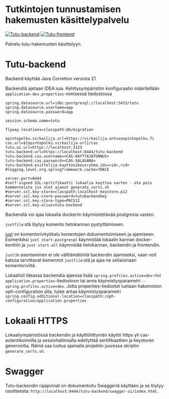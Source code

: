 # Tutkintojen tunnustamisen hakemusten käsittelypalvelu

[![Tutu-backend](https://github.com/Opetushallitus/tutu-kasittely/actions/workflows/build-backend.yml/badge.svg)](https://github.com/Opetushallitus/tutu-kasittely/actions/workflows/build-backend.yml)
[![Tutu-frontend](https://github.com/Opetushallitus/tutu-kasittely/actions/workflows/build-frontend.yml/badge.svg)](https://github.com/Opetushallitus/tutu-kasittely/actions/workflows/build-frontend.yml)

Palvelu tutu-hakemusten käsittelyyn.

# Tutu-backend

Backend käyttää Java Corretton versiota 21.

Backendiä ajetaan IDEA:ssa. Kehitysympäristön konfiguraatio määritellään `application-dev.properties`-nimisessä tiedostossa

```
spring.datasource.url=jdbc:postgresql://localhost:5433/tutu
spring.datasource.username=app
spring.datasource.password=app

session.schema.name=tutu

flyway.locations=classpath:db/migration

opintopolku.virkailija.url=https://virkailija.untuvaopintopolku.fi
cas.url=${opintopolku.virkailija.url}/cas
tutu.ui.url=https://localhost:3123
tutu.backend.url=https://localhost:8444/tutu-backend
tutu-backend.cas.username=<CAS-KAYTTAJATUNNUS>
tutu-backend.cas.password=<CAS-SALASANA>
tutu-backend.esittelija.kayttooikeusryhma.ids=<id>,<id>
#logging.level.org.springframework.cache=TRACE

server.port=8444
#self-signed SSL-sertifikaatti lokaalia kayttoa varten - ota pois kommenteista jos olet ajanut generate_certs.sh
#server.ssl.key-store=classpath:localhost-keystore.p12
#server.ssl.key-store-password=tutubackendkey
#server.ssl.key-store-type=PKCS12
#server.ssl.key-alias=tutu-backend
```

Backendiä voi ajaa lokaalia dockeriin käynnistettävää postgresia vasten.

`justfile`:stä löytyy komento tietokannan pystyttämiseen.

[just](https://github.com/casey/just) on
komentorivityökalu komentojen dokumentoimiseen ja ajamiseen. Esimerkiksi `just start-postgresql` käynnistää lokaalin kannan docker-konttiin ja `just start-all` käynnistää tietokannan, backendin ja frontendin.

`just`:in asentaminen ei ole välttämätöntä backendin ajamiseksi,
vaan voit katsoa tarvittavat komennot `justfile`:stä ja ajaa ne sellaisinaan komentoriviltä.

Lokaalisti Ideassa backendia ajaessa lisää `spring.profiles.active=dev`-rivi `application.properties`-tiedostoon
tai anna käynnistysparametri `--spring.profiles.active=dev`.
Jotta properties-tiedostot luetaan hakemiston oph-configuration alta, tulee antaa käynnistysparametri `spring.config.additional-location=classpath:/oph-configuration/application.properties`

# Lokaali HTTPS

Lokaaliympäristössä backendin ja käyttöliittymän käyttö https yli cas-autentikoinnilla ja sessiohallinnalla edellyttää sertifikaattien ja keystoren generointia.
Nämä saa luotua ajamalla projektin juuressa skriptin `generate_certs.sh`.

# Swagger

Tutu-backendin rajapinnat on dokumentoitu Swaggeriä käyttäen ja se löytyy osoitteesta: `http://localhost:8444/tutu-backend/swagger-ui/index.html`.